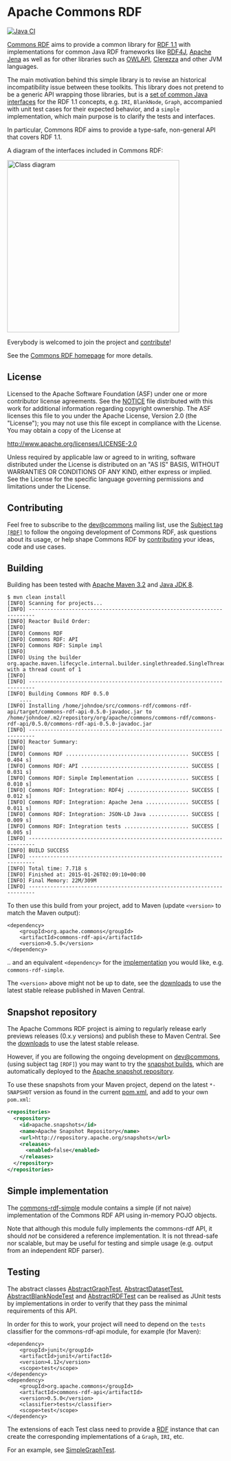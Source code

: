 # Apache Commons RDF

[![Java CI](https://github.com/apache/commons-rdf/actions/workflows/maven.yml/badge.svg)](https://github.com/apache/commons-rdf/actions/workflows/maven.yml)

[Commons RDF](https://commons.apache.org/proper/commons-rdf/) aims to provide a common
library for [RDF 1.1](http://www.w3.org/TR/rdf11-concepts/) with implementations
for common Java RDF frameworks like [RDF4J](http://rdf4j.org/), [Apache
Jena](http://jena.apache.org/) as well as for other libraries such as
[OWLAPI](http://owlapi.sourceforge.net/),
[Clerezza](http://clerezza.apache.org/) and other JVM languages.

The main motivation behind this simple library is to revise an historical
incompatibility issue between these toolkits. This library does not pretend to
be a generic API wrapping those libraries, but is a 
[set of common Java interfaces](https://commons.apache.org/proper/commons-rdf/apidocs/index.html?org/apache/commons/rdf/api/package-summary.html)
for the RDF 1.1 concepts, e.g. `IRI`, `BlankNode`, `Graph`,
accompanied with unit test cases for their expected behavior, and a `simple`
implementation, which main purpose is to clarify the tests and interfaces.

In particular, Commons RDF aims to provide a type-safe, non-general API that
covers RDF 1.1. 

A diagram of the interfaces included in Commons RDF:

<a href="src/site/resources/images/class-diagram.png"><img height="400" src="src/site/resources/images/class-diagram.png" alt="Class diagram" /></a>


Everybody is welcomed to join the project and
[contribute](https://commons.apache.org/proper/commons-rdf/contributing.html)!

See the [Commons RDF homepage](httasp://commons.apache.org/proper/commons-rdf/) for more details.

## License


Licensed to the Apache Software Foundation (ASF) under one
or more contributor license agreements. See the [NOTICE](NOTICE) file
distributed with this work for additional information
regarding copyright ownership. The ASF licenses this file
to you under the Apache License, Version 2.0 (the
"License"); you may not use this file except in compliance
with the License.  You may obtain a copy of the License at

http://www.apache.org/licenses/LICENSE-2.0

Unless required by applicable law or agreed to in writing, software
distributed under the License is distributed on an "AS IS" BASIS,
WITHOUT WARRANTIES OR CONDITIONS OF ANY KIND, either express or implied.
See the License for the specific language governing permissions and
limitations under the License.


## Contributing

Feel free to subscribe to the 
[dev@commons](https://lists.apache.org/list.html?dev@commons.apache.org)
mailing list, use the 
[Subject tag `[RDF]`](https://lists.apache.org/list.html?dev@commons.apache.org:lte=1M:%5BRDF%5D)
to follow the ongoing development of Commons RDF, ask questions 
about its usage, or help shape Commons RDF by 
[contributing](https://commons.apache.org/proper/commons-rdf/contributing.html)
your ideas, code and use cases. 
 


## Building

Building has been tested with [Apache Maven 3.2](http://maven.apache.org/download.cgi) and [Java JDK 8](http://www.oracle.com/technetwork/java/javase/downloads/).

    $ mvn clean install
    [INFO] Scanning for projects...
    [INFO] ------------------------------------------------------------------------
    [INFO] Reactor Build Order:
    [INFO] 
    [INFO] Commons RDF
    [INFO] Commons RDF: API
    [INFO] Commons RDF: Simple impl
    [INFO] 
    [INFO] Using the builder org.apache.maven.lifecycle.internal.builder.singlethreaded.SingleThreadedBuilder with a thread count of 1
    [INFO]                                                                         
    [INFO] ------------------------------------------------------------------------
    [INFO] Building Commons RDF 0.5.0
        ....
    [INFO] Installing /home/johndoe/src/commons-rdf/commons-rdf-api/target/commons-rdf-api-0.5.0-javadoc.jar to /home/johndoe/.m2/repository/org/apache/commons/commons-rdf/commons-rdf-api/0.5.0/commons-rdf-api-0.5.0-javadoc.jar
    [INFO] ------------------------------------------------------------------------
    [INFO] Reactor Summary:
    [INFO] 
    [INFO] Commons RDF ........................................ SUCCESS [  0.404 s]
    [INFO] Commons RDF: API ................................... SUCCESS [  0.031 s]
    [INFO] Commons RDF: Simple Implementation ................. SUCCESS [  0.010 s]
    [INFO] Commons RDF: Integration: RDF4j .................... SUCCESS [  0.012 s]
    [INFO] Commons RDF: Integration: Apache Jena .............. SUCCESS [  0.011 s]
    [INFO] Commons RDF: Integration: JSON-LD Java ............. SUCCESS [  0.009 s]
    [INFO] Commons RDF: Integration tests ..................... SUCCESS [  0.005 s]
    [INFO] ------------------------------------------------------------------------
    [INFO] BUILD SUCCESS
    [INFO] ------------------------------------------------------------------------
    [INFO] Total time: 7.718 s
    [INFO] Finished at: 2015-01-26T02:09:10+00:00
    [INFO] Final Memory: 22M/309M
    [INFO] ------------------------------------------------------------------------


To then use this build from your project, add to Maven (update `<version>` to match the Maven output):

    <dependency>
        <groupId>org.apache.commons</groupId>
        <artifactId>commons-rdf-api</artifactId>
        <version>0.5.0</version>
    </dependency>

.. and an equivalent `<dependency>` for the 
[implementation](https://commons.apache.org/proper/commons-rdf/implementations.html)
you would like, e.g. `commons-rdf-simple`.

The `<version>` above might not be up to date, 
see the [downloads](https://commons.apache.org/proper/commons-rdf/download.html) to
use the latest stable release published in Maven Central.
    

## Snapshot repository

The Apache Commons RDF project is aiming to regularly release early 
previews releases (0.x.y versions) and publish these to Maven Central.
See the [downloads](https://commons.apache.org/proper/commons-rdf/download.html) to 
use the latest stable release.


However, if you are following the ongoing
development on [dev@commons](https://lists.apache.org/list.html?dev@commons.apache.org), (using subject tag `[RDF]`)
you may want to try the [snapshot builds](https://builds.apache.org/job/commons-rdf/), 
which are automatically deployed to the 
[Apache snapshot repository](https://repository.apache.org/content/groups/snapshots/org/apache/commons/commons-rdf-api/).

To use these snapshots from your Maven project, depend on the latest `*-SNAPSHOT` version
as found in the current [pom.xml](pom.xml), and add to your own `pom.xml`:

```xml
<repositories>
  <repository>
    <id>apache.snapshots</id>
    <name>Apache Snapshot Repository</name>
    <url>http://repository.apache.org/snapshots</url>
    <releases>
      <enabled>false</enabled>
    </releases>
  </repository>
</repositories>
```


## Simple implementation

The [commons-rdf-simple](simple) module contains a 
simple (if not naive) implementation of the Commons RDF API 
using in-memory POJO objects.

Note that although this module fully implements the commons-rdf API,
it should *not*  be considered a reference implementation. 
It is not thread-safe nor scalable, but may be useful for testing
and simple usage (e.g. output from an independent RDF parser).

## Testing

The abstract classes
[AbstractGraphTest](commons-rdf-api/src/test/java/org/apache/commons/rdf/api/AbstractGraphTest.java),
[AbstractDatasetTest](commons-rdf-api/src/test/java/org/apache/commons/rdf/api/AbstractDatasetTest.java),
[AbstractBlankNodeTest](commons-rdf-api/src/test/java/org/apache/commons/rdf/api/AbstractBlankNodeTest.java) and
[AbstractRDFTest](api/src/test/java/org/apache/commons/rdf/api/AbstractRDFTest.java)
can be realised as JUnit tests by implementations in order to verify that they
pass the minimal requirements of this API.

In order for this to work, your project will need to depend on the `tests`
classifier for the commons-rdf-api module, for example (for Maven):

    <dependency>
        <groupId>junit</groupId>
        <artifactId>junit</artifactId>
        <version>4.12</version>
        <scope>test</scope>
    </dependency>
    <dependency>
        <groupId>org.apache.commons</groupId>
        <artifactId>commons-rdf-api</artifactId>
        <version>0.5.0</version>
        <classifier>tests</classifier>
        <scope>test</scope>
    </dependency>

The extensions of each Test class need to provide a 
[RDF](api/src/main/java/org/apache/commons/rdf/api/RDF.java) instance
that can create the corresponding implementations of a `Graph`, `IRI`, etc.

For an example, see 
[SimpleGraphTest](commons-rdf-simple/src/test/java/org/apache/commons/rdf/simple/SimpleGraphTest.java).



